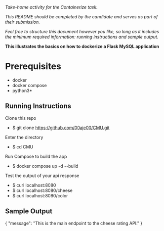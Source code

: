 *Take-home activity for the Containerize task.*

*This README should be completed by the candidate and serves as part of their submission.*

*Feel free to structure this document however you like, so long as it includes the minimum required information: running instructions and sample output.*


**This illustrates the basics on how to dockerize a Flask MySQL application**

# Prerequisites 

- docker
- docker compose
- python3*

## Running Instructions

Clone this repo
- $ git clone https://github.com/00aje00/CMU.git

Enter the directory
- $ cd CMU

Run Compose to build the app
- $ docker compose up -d --build

Test the output of your api response
- $ curl localhost:8080
- $ curl localhost:8080/cheese
- $ curl localhost:8080/color

## Sample Output
                                                                 
{
  "message": "This is the main endpoint to the cheese rating API."
}

